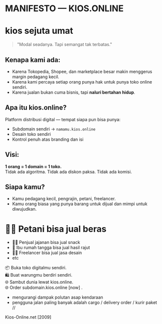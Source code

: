 # MANIFESTO — KIOS.ONLINE

# kios sejuta umat
> "Modal seadanya. Tapi semangat tak terbatas."

## Kenapa kami ada:
- Karena Tokopedia, Shopee, dan marketplace besar makin menggerus margin pedagang kecil.
- Karena kami percaya setiap orang punya hak untuk punya toko online sendiri.
- Karena jualan bukan cuma bisnis, tapi **naluri bertahan hidup**.

## Apa itu kios.online?
Platform distribusi digital — tempat siapa pun bisa punya:
- Subdomain sendiri → `namamu.kios.online`
- Desain toko sendiri
- Kontrol penuh atas branding dan isi

## Visi:
**1 orang = 1 domain = 1 toko.**  
Tidak ada algoritma. Tidak ada diskon paksa. Tidak ada komisi.

## Siapa kamu?
- Kamu pedagang kecil, pengrajin, petani, freelancer.
- Kamu orang biasa yang punya barang untuk dijual dan mimpi untuk diwujudkan.

# 🧑‍🌾 Petani bisa jual beras
- 👩‍🍳 Penjual jajanan bisa jual snack
- 🧕 Ibu rumah tangga bisa jual hasil rajut
- 🧑‍🎨 Freelancer bisa jual jasa desain
- etc

📦 Buka toko digitalmu sendiri.  
🛍️ Buat warungmu berdiri sendiri.  
🌐 Sambut dunia lewat kios.online.<br />
🌐 Order subdomain.kios.online [now] .

- mengurangi dampak polutan asap kendaraan
- pengguna jalan paling banyak adalah cargo / delivery order / kurir paket //

Kios-Online.net [2009] 
